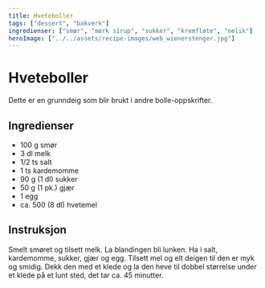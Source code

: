 ```yaml
---
title: Hveteboller
tags: ["dessert", "bakverk"]
ingredienser: ["smør", "mørk sirup", "sukker", "kremfløte", "nelik"]
heroImage: ["../../assets/recipe-images/web_wienerstenger.jpg"]
---
```


# Hveteboller

Dette er en grunndeig som blir brukt i andre bolle-oppskrifter.

## Ingredienser

- 100 g smør
- 3 dl melk
- 1/2 ts salt
- 1 ts kardemomme
- 90 g (1 dl) sukker
- 50 g (1 pk.) gjær
- 1 egg
- ca. 500 (8 dl) hvetemel

## Instruksjon

Smelt smøret og tilsett melk. La blandingen bli lunken. Ha i salt, kardemomme, sukker, gjær og egg. Tilsett mel og elt deigen til den er myk og smidig. Dekk den med et klede og la den heve til dobbel størrelse under et klede på et lunt sted, det tar ca. 45 minutter.
